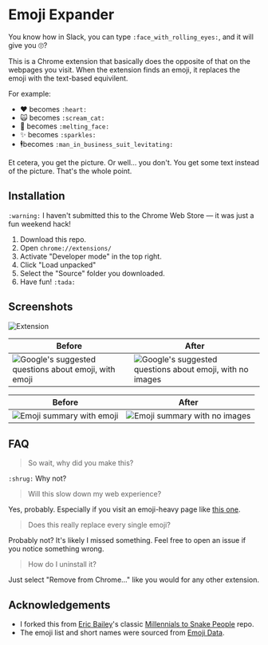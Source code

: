 # Emoji Expander

You know how in Slack, you can type `:face_with_rolling_eyes:`, and it will give you 🙄? 

This is a Chrome extension that basically does the opposite of that on the webpages you visit. When the extension finds an emoji, it replaces the emoji with the text-based equivilent. 

For example: 

- ❤️ becomes `:heart:`
- 🙀 becomes `:scream_cat:`
- 🫠 becomes `:melting_face:`
- ✨ becomes `:sparkles:`
- 🕴️becomes `:man_in_business_suit_levitating:`

Et cetera, you get the picture. Or well... you don't. You get some text instead of the picture. That's the whole point.

## Installation

`:warning:` I haven't submitted this to the Chrome Web Store — it was just a fun weekend hack!

1. Download this repo.
2. Open `chrome://extensions/`
3. Activate "Developer mode" in the top right.
4. Click "Load unpacked"
5. Select the "Source" folder you downloaded.
6. Have fun! `:tada:`

## Screenshots

![Extension](https://user-images.githubusercontent.com/1202812/200149799-e324e98a-c471-45bf-acf5-998a00d99a18.png)

Before|After
---|---
![Google's suggested questions about emoji, with emoji](https://user-images.githubusercontent.com/1202812/200150493-d1f8a6be-9efa-4985-a99b-295cc2f84dca.png)|![Google's suggested questions about emoji, with no images](https://user-images.githubusercontent.com/1202812/200150494-abeb61be-f8b1-4cf6-a63a-20a5d371c85d.png)

Before|After
---|---
![Emoji summary with emoji](https://user-images.githubusercontent.com/1202812/200149328-cafb9d11-12b3-407a-a952-91da9b9bce6c.png)|![Emoji summary with no images](https://user-images.githubusercontent.com/1202812/200149333-e6785ddb-7e1d-4e0a-abcf-aa69cfeeb130.png)

## FAQ

> So wait, why did you make this?

`:shrug:` Why not?

> Will this slow down my web experience?

Yes, probably. Especially if you visit an emoji-heavy page like [this one](https://unicode.org/emoji/charts/full-emoji-list.html). 

> Does this really replace every single emoji?

Probably not? It's likely I missed something. Feel free to open an issue if you notice something wrong.

> How do I uninstall it?

Just select "Remove from Chrome..." like you would for any other extension. 

## Acknowledgements

- I forked this from [Eric Bailey](https://github.com/ericwbailey)'s classic [Millennials to Snake People](https://github.com/ericwbailey/millennials-to-snake-people) repo.
- The emoji list and short names were sourced from [Emoji Data](https://github.com/iamcal/emoji-data). 
